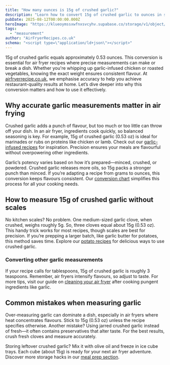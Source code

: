 ```yaml
---
title: "How many ounces is 15g of crushed garlic?"
description: "Learn how to convert 15g of crushed garlic to ounces in seconds. Perfect for air fryer recipes and precise cooking measurements."
pubDate: 2025-08-12T00:00:00.000Z
heroImage: "https://klueoymssxwfnxsvcyhv.supabase.co/storage/v1/object/public/md/15g-crushed-garlic-to-ounces-7b495be1.webp"
tags:
  - "measurement"
author: "AirFryerRecipes.co.uk"
schema: "<script type=\"application/ld+json\"></script>"
---
```


<p>15g of crushed garlic equals approximately 0.53 ounces. This conversion is essential for air fryer recipes where precise measurements can make or break a dish. Whether you're whipping up garlic-infused chicken or roasted vegetables, knowing the exact weight ensures consistent flavour. At <a href=https://www.airfryerrecipe.co.uk>airfryerrecipe.co.uk</a>, we emphasise accuracy to help you achieve restaurant-quality results at home. Let’s dive deeper into why this conversion matters and how to use it effectively.</p>  

<h2>Why accurate garlic measurements matter in air frying</h2>  
<p>Crushed garlic adds a punch of flavour, but too much or too little can throw off your dish. In an air fryer, ingredients cook quickly, so balanced seasoning is key. For example, 15g of crushed garlic (0.53 oz) is ideal for marinades or rubs on proteins like chicken or lamb. Check out our <a href=https://www.airfryerrecipe.co.uk/recipes>garlic-infused recipes</a> for inspiration. Precision ensures your meals are flavourful without overpowering other ingredients.</p>  

<p>Garlic’s potency varies based on how it’s prepared—minced, crushed, or powdered. Crushed garlic releases more oils, so 15g packs a stronger punch than minced. If you’re adapting a recipe from grams to ounces, this conversion keeps flavours consistent. Our <a href=https://www.airfryerrecipe.co.uk/air-fryer-conversion-chart>conversion chart</a> simplifies this process for all your cooking needs.</p>  

<h2>How to measure 15g of crushed garlic without scales</h2>  
<p>No kitchen scales? No problem. One medium-sized garlic clove, when crushed, weighs roughly 5g. So, three cloves equal about 15g (0.53 oz). This handy trick works for most recipes, though scales are best for precision. If you’re prepping a larger batch, like garlic butter for potatoes, this method saves time. Explore our <a href=https://www.airfryerrecipe.co.uk/recipe-category/potatoes>potato recipes</a> for delicious ways to use crushed garlic.</p>  

<h3>Converting other garlic measurements</h3>  
<p>If your recipe calls for tablespoons, 15g of crushed garlic is roughly 3 teaspoons. Remember, air fryers intensify flavours, so adjust to taste. For more tips, visit our guide on <a href=https://www.airfryerrecipe.co.uk/air-fryer-cleaner>cleaning your air fryer</a> after cooking pungent ingredients like garlic.</p>  

<h2>Common mistakes when measuring garlic</h2>  
<p>Over-measuring garlic can dominate a dish, especially in air fryers where heat concentrates flavours. Stick to 15g (0.53 oz) unless the recipe specifies otherwise. Another mistake? Using jarred crushed garlic instead of fresh—it often contains preservatives that alter taste. For the best results, crush fresh cloves and measure accurately.</p>  

<p>Storing leftover crushed garlic? Mix it with olive oil and freeze in ice cube trays. Each cube (about 15g) is ready for your next air fryer adventure. Discover more storage hacks in our <a href=https://www.airfryerrecipe.co.uk/recipe-category/meal-prep>meal prep section</a>.</p>